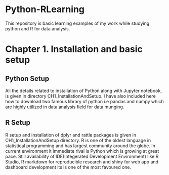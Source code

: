 # Python-RLearning
This repository is basic learning examples of my work while studying python and R for data analysis.

# Chapter 1. Installation and basic setup

## Python Setup

All the details related to installation of Python along with Jupyter notebook, is given in directory CH1_InstallationAndSetup. I have also included here how to download two famous library of python i.e pandas and numpy
which are highly utilized in data analysis field for data munging.

## R Setup

R setup and installation of dplyr and rattle packages is given in CH1_InstallationAndSetup directory. R is one of the oldest language in statistical programming and has largest community around the globe. In current environment it immediate rival is Python which is growing at great pace. Still availability of IDE(Integerated Development Environment) like R Studio, R markdown for reproducible research and shiny for web app and dashboard development its is one of the most favoured one.